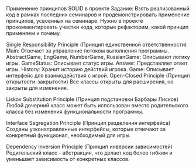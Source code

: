 Применение принципов SOLID в проекте
Задание:
Взять реализованный код в рамках последних семинаров и продемонстрировать применение принципов, усвоенных на семинаре. Нужно в проекте прокомментировать участки кода, которые рефакторим, какой принцип применяем и почему.

Single Responsibility Principle (Принцип единственной ответственности)
Main: Отвечает за управление потоком выполнения программы.
AbstractGame, EngGame, NumberGame, RussianGame: Описывают логику игры.
GameStatus: Описывает статус игры.
Answer: Представляет ответ игры.
History: Хранит историю действий игрока.
Game: Описывает интерфейс для взаимодействия с игрой.
Open-Closed Principle (Принцип открытости-закрытости)
Все классы открыты для расширения, но закрыты для изменения.

Liskov Substitution Principle (Принцип подстановки Барбары Лисков)
Любой дочерний класс может быть использован вместо родительского класса без изменения функциональности программы.

Interface Segregation Principle (Принцип разделения интерфейса)
Созданы узконаправленные интерфейсы, которые отвечают за конкретный функционал, необходимый для игры.

Dependency Inversion Principle (Принцип инверсии зависимостей)
Родительский класс - абстракция, что делает код более гибким и уменьшает зависимость от конкретных классов.